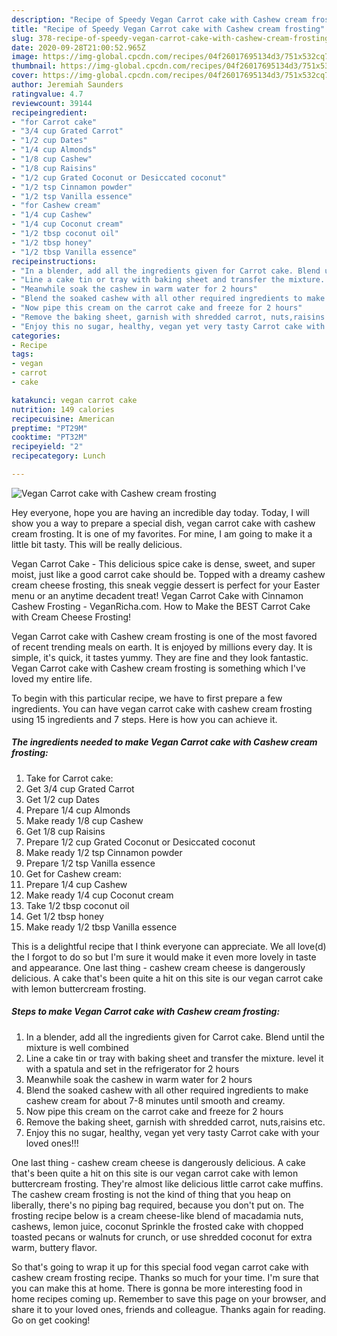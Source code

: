 ```yaml
---
description: "Recipe of Speedy Vegan Carrot cake with Cashew cream frosting"
title: "Recipe of Speedy Vegan Carrot cake with Cashew cream frosting"
slug: 378-recipe-of-speedy-vegan-carrot-cake-with-cashew-cream-frosting
date: 2020-09-28T21:00:52.965Z
image: https://img-global.cpcdn.com/recipes/04f26017695134d3/751x532cq70/vegan-carrot-cake-with-cashew-cream-frosting-recipe-main-photo.jpg
thumbnail: https://img-global.cpcdn.com/recipes/04f26017695134d3/751x532cq70/vegan-carrot-cake-with-cashew-cream-frosting-recipe-main-photo.jpg
cover: https://img-global.cpcdn.com/recipes/04f26017695134d3/751x532cq70/vegan-carrot-cake-with-cashew-cream-frosting-recipe-main-photo.jpg
author: Jeremiah Saunders
ratingvalue: 4.7
reviewcount: 39144
recipeingredient:
- "for Carrot cake"
- "3/4 cup Grated Carrot"
- "1/2 cup Dates"
- "1/4 cup Almonds"
- "1/8 cup Cashew"
- "1/8 cup Raisins"
- "1/2 cup Grated Coconut or Desiccated coconut"
- "1/2 tsp Cinnamon powder"
- "1/2 tsp Vanilla essence"
- "for Cashew cream"
- "1/4 cup Cashew"
- "1/4 cup Coconut cream"
- "1/2 tbsp coconut oil"
- "1/2 tbsp honey"
- "1/2 tbsp Vanilla essence"
recipeinstructions:
- "In a blender, add all the ingredients given for Carrot cake. Blend until the mixture is well combined"
- "Line a cake tin or tray with baking sheet and transfer the mixture. level it with a spatula and set in the refrigerator for 2 hours"
- "Meanwhile soak the cashew in warm water for 2 hours"
- "Blend the soaked cashew with all other required ingredients to make cashew cream for about 7-8 minutes until smooth and creamy."
- "Now pipe this cream on the carrot cake and freeze for 2 hours"
- "Remove the baking sheet, garnish with shredded carrot, nuts,raisins etc."
- "Enjoy this no sugar, healthy, vegan yet very tasty Carrot cake with your loved ones!!!"
categories:
- Recipe
tags:
- vegan
- carrot
- cake

katakunci: vegan carrot cake 
nutrition: 149 calories
recipecuisine: American
preptime: "PT29M"
cooktime: "PT32M"
recipeyield: "2"
recipecategory: Lunch

---
```



![Vegan Carrot cake with Cashew cream frosting](https://img-global.cpcdn.com/recipes/04f26017695134d3/751x532cq70/vegan-carrot-cake-with-cashew-cream-frosting-recipe-main-photo.jpg)

Hey everyone, hope you are having an incredible day today. Today, I will show you a way to prepare a special dish, vegan carrot cake with cashew cream frosting. It is one of my favorites. For mine, I am going to make it a little bit tasty. This will be really delicious.

Vegan Carrot Cake - This delicious spice cake is dense, sweet, and super moist, just like a good carrot cake should be. Topped with a dreamy cashew cream cheese frosting, this sneak veggie dessert is perfect for your Easter menu or an anytime decadent treat! Vegan Carrot Cake with Cinnamon Cashew Frosting - VeganRicha.com. How to Make the BEST Carrot Cake with Cream Cheese Frosting!

Vegan Carrot cake with Cashew cream frosting is one of the most favored of recent trending meals on earth. It is enjoyed by millions every day. It is simple, it's quick, it tastes yummy. They are fine and they look fantastic. Vegan Carrot cake with Cashew cream frosting is something which I've loved my entire life.


To begin with this particular recipe, we have to first prepare a few ingredients. You can have vegan carrot cake with cashew cream frosting using 15 ingredients and 7 steps. Here is how you can achieve it.

<!--inarticleads1-->

##### The ingredients needed to make Vegan Carrot cake with Cashew cream frosting:

1. Take for Carrot cake:
1. Get 3/4 cup Grated Carrot
1. Get 1/2 cup Dates
1. Prepare 1/4 cup Almonds
1. Make ready 1/8 cup Cashew
1. Get 1/8 cup Raisins
1. Prepare 1/2 cup Grated Coconut or Desiccated coconut
1. Make ready 1/2 tsp Cinnamon powder
1. Prepare 1/2 tsp Vanilla essence
1. Get for Cashew cream:
1. Prepare 1/4 cup Cashew
1. Make ready 1/4 cup Coconut cream
1. Take 1/2 tbsp coconut oil
1. Get 1/2 tbsp honey
1. Make ready 1/2 tbsp Vanilla essence


This is a delightful recipe that I think everyone can appreciate. We all love(d) the I forgot to do so but I&#39;m sure it would make it even more lovely in taste and appearance. One last thing - cashew cream cheese is dangerously delicious. A cake that&#39;s been quite a hit on this site is our vegan carrot cake with lemon buttercream frosting. 

<!--inarticleads2-->

##### Steps to make Vegan Carrot cake with Cashew cream frosting:

1. In a blender, add all the ingredients given for Carrot cake. Blend until the mixture is well combined
1. Line a cake tin or tray with baking sheet and transfer the mixture. level it with a spatula and set in the refrigerator for 2 hours
1. Meanwhile soak the cashew in warm water for 2 hours
1. Blend the soaked cashew with all other required ingredients to make cashew cream for about 7-8 minutes until smooth and creamy.
1. Now pipe this cream on the carrot cake and freeze for 2 hours
1. Remove the baking sheet, garnish with shredded carrot, nuts,raisins etc.
1. Enjoy this no sugar, healthy, vegan yet very tasty Carrot cake with your loved ones!!!


One last thing - cashew cream cheese is dangerously delicious. A cake that&#39;s been quite a hit on this site is our vegan carrot cake with lemon buttercream frosting. They&#39;re almost like delicious little carrot cake muffins. The cashew cream frosting is not the kind of thing that you heap on liberally, there&#39;s no piping bag required, because you don&#39;t put on. The frosting recipe below is a cream cheese-like blend of macadamia nuts, cashews, lemon juice, coconut Sprinkle the frosted cake with chopped toasted pecans or walnuts for crunch, or use shredded coconut for extra warm, buttery flavor. 

So that's going to wrap it up for this special food vegan carrot cake with cashew cream frosting recipe. Thanks so much for your time. I'm sure that you can make this at home. There is gonna be more interesting food in home recipes coming up. Remember to save this page on your browser, and share it to your loved ones, friends and colleague. Thanks again for reading. Go on get cooking!
